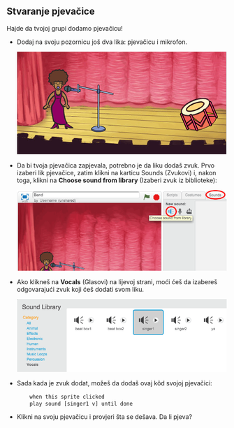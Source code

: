 ## Stvaranje pjevačice

Hajde da tvojoj grupi dodamo pjevačicu!

+ Dodaj na svoju pozornicu još dva lika: pjevačicu i mikrofon.
    
    ![screenshot](images/band-singer-mic.png)

+ Da bi tvoja pjevačica zapjevala, potrebno je da liku dodaš zvuk. Prvo izaberi lik pjevačice, zatim klikni na karticu Sounds (Zvukovi) i, nakon toga, klikni na **Choose sound from library** (Izaberi zvuk iz biblioteke):
    
    ![screenshot](images/band-import-sound.png)

+ Ako klikneš na **Vocals** (Glasovi) na lijevoj strani, moći ćeš da izabereš odgovarajući zvuk koji ćeš dodati svom liku.
    
    ![screenshot](images/band-choose-sound.png)

+ Sada kada je zvuk dodat, možeš da dodaš ovaj kôd svojoj pjevačici:
    
    ```blocks
        when this sprite clicked
        play sound [singer1 v] until done
    ```

+ Klikni na svoju pjevačicu i provjeri šta se dešava. Da li pjeva?